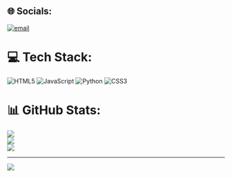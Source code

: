 
## 🌐 Socials:
[![email](https://img.shields.io/badge/Email-D14836?logo=gmail&logoColor=white)](mailto:saimharoon990@gmail.com) 

# 💻 Tech Stack:
![HTML5](https://img.shields.io/badge/html5-%23E34F26.svg?style=for-the-badge&logo=html5&logoColor=white) ![JavaScript](https://img.shields.io/badge/javascript-%23323330.svg?style=for-the-badge&logo=javascript&logoColor=%23F7DF1E) ![Python](https://img.shields.io/badge/python-3670A0?style=for-the-badge&logo=python&logoColor=ffdd54) ![CSS3](https://img.shields.io/badge/css3-%231572B6.svg?style=for-the-badge&logo=css3&logoColor=white)
# 📊 GitHub Stats:
![](https://github-readme-stats.vercel.app/api?username=saimharoon990&theme=dark&hide_border=false&include_all_commits=false&count_private=false)<br/>
![](https://nirzak-streak-stats.vercel.app/?user=saimharoon990&theme=dark&hide_border=false)<br/>
![](https://github-readme-stats.vercel.app/api/top-langs/?username=saimharoon990&theme=dark&hide_border=false&include_all_commits=false&count_private=false&layout=compact)

---
[![](https://visitcount.itsvg.in/api?id=saimharoon990&icon=0&color=0)](https://visitcount.itsvg.in)

<!-- Proudly created with GPRM ( https://gprm.itsvg.in ) -->
